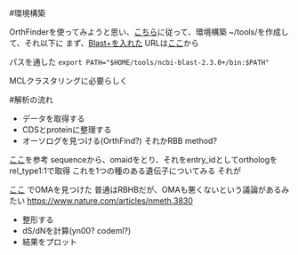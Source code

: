 #環境構築

OrthFinderを使ってみようと思い、[こちら](https://qiita.com/NariseT/items/e2c90d0235316f8878d8)に従って、環境構築
~/tools/を作成して、それ以下に
まず、[Blast+を入れた](https://bi.biopapyrus.jp/seq/blast/)
URLは[ここ](ftp://ftp.ncbi.nih.gov/blast/executables/blast+/LATEST)から

パスを通した
`export PATH="$HOME/tools/ncbi-blast-2.3.0+/bin:$PATH"`

MCLクラスタリングに必要らしく


#解析の流れ
* データを取得する
* CDSとproteinに整理する
* オーソログを見つける(OrthFind?)
	それかRBB method?

[ここ](https://omabrowser.org/api/docs)を参考
sequenceから、omaidをとり、それをentry_idとしてorthologをrel_type1:1で取得
これを1つの種のある遺伝子についてみる
					それが


[ここ](https://www.biostars.org/p/216985/)
でOMAを見つけた
普通はRBHBだが、OMAも悪くないという議論があるみたい
https://www.nature.com/articles/nmeth.3830
																																																																																																																																																																								


* 整形する
* dS/dNを計算(yn00? codeml?)
* 結果をプロット

